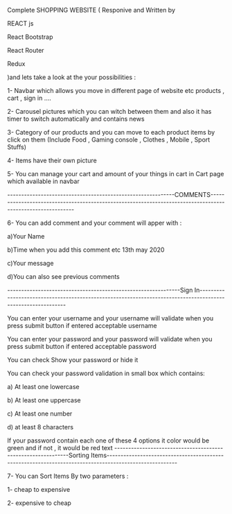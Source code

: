 Complete SHOPPING WEBSITE ( Responive and  Written by 

REACT js 

React Bootstrap

React Router

Redux

)and lets take a look at the your possibilities :

1- Navbar which allows you move in different page of website etc products , cart , sign in ....

2- Carousel pictures which you can witch between them and also it has timer to switch automatically and contains news

3- Category of our products and you can  move to each product items by click on them (Include Food , Gaming console , Clothes , Mobile , Sport Stuffs)

4- Items have their own picture

5- You can manage your cart and amount of your things in cart in Cart page which available in navbar

  ------------------------------------------------------------COMMENTS-----------------------------------------------------------------------------------------------------------

6- You can add comment and your comment will apper with :

a)Your Name

b)Time when you add this comment etc 13th may 2020

c)Your message

d)You can also see previous comments

--------------------------------------------------------------Sign In------------------------------------------------------------------------------------------------------------

 You can enter your username and your username will validate when you press submit button if entered acceptable username

 You can enter your password and your password will validate when you press submit button if entered acceptable password

 You can check Show your password or hide it

 You can check your password validation in small box which contains:

a) At least one lowercase

b) At least one uppercase

c) At least one number

d) at least 8 characters

If your password contain each one of these 4 options it color would be green and if not , it would be red text
-------------------------------------------------------------Sorting Items-------------------------------------------------------------------------------------------------------

7- You can Sort Items By two parameters : 

1- cheap to expensive

2- expensive to cheap
